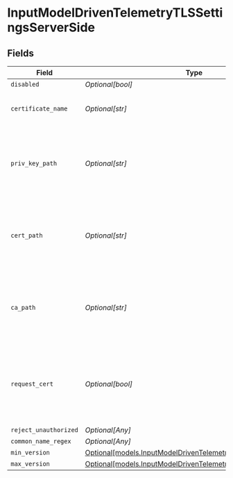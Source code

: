 # InputModelDrivenTelemetryTLSSettingsServerSide


## Fields

| Field                                                                                                                  | Type                                                                                                                   | Required                                                                                                               | Description                                                                                                            |
| ---------------------------------------------------------------------------------------------------------------------- | ---------------------------------------------------------------------------------------------------------------------- | ---------------------------------------------------------------------------------------------------------------------- | ---------------------------------------------------------------------------------------------------------------------- |
| `disabled`                                                                                                             | *Optional[bool]*                                                                                                       | :heavy_minus_sign:                                                                                                     | N/A                                                                                                                    |
| `certificate_name`                                                                                                     | *Optional[str]*                                                                                                        | :heavy_minus_sign:                                                                                                     | The name of the predefined certificate                                                                                 |
| `priv_key_path`                                                                                                        | *Optional[str]*                                                                                                        | :heavy_minus_sign:                                                                                                     | Path on server containing the private key to use. PEM format. Can reference $ENV_VARS.                                 |
| `cert_path`                                                                                                            | *Optional[str]*                                                                                                        | :heavy_minus_sign:                                                                                                     | Path on server containing certificates to use. PEM format. Can reference $ENV_VARS.                                    |
| `ca_path`                                                                                                              | *Optional[str]*                                                                                                        | :heavy_minus_sign:                                                                                                     | Path on server containing CA certificates to use. PEM format. Can reference $ENV_VARS.                                 |
| `request_cert`                                                                                                         | *Optional[bool]*                                                                                                       | :heavy_minus_sign:                                                                                                     | Require clients to present their certificates. Used to perform client authentication using SSL certs.                  |
| `reject_unauthorized`                                                                                                  | *Optional[Any]*                                                                                                        | :heavy_minus_sign:                                                                                                     | N/A                                                                                                                    |
| `common_name_regex`                                                                                                    | *Optional[Any]*                                                                                                        | :heavy_minus_sign:                                                                                                     | N/A                                                                                                                    |
| `min_version`                                                                                                          | [Optional[models.InputModelDrivenTelemetryMinimumTLSVersion]](../models/inputmodeldriventelemetryminimumtlsversion.md) | :heavy_minus_sign:                                                                                                     | N/A                                                                                                                    |
| `max_version`                                                                                                          | [Optional[models.InputModelDrivenTelemetryMaximumTLSVersion]](../models/inputmodeldriventelemetrymaximumtlsversion.md) | :heavy_minus_sign:                                                                                                     | N/A                                                                                                                    |